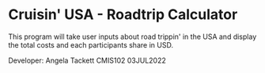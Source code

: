 # Cruisin' USA - Roadtrip Calculator

 This program will take user inputs about road trippin' in the USA
 and display the total costs and each participants share in USD.
 
 Developer: Angela Tackett          CMIS102                     03JUL2022
